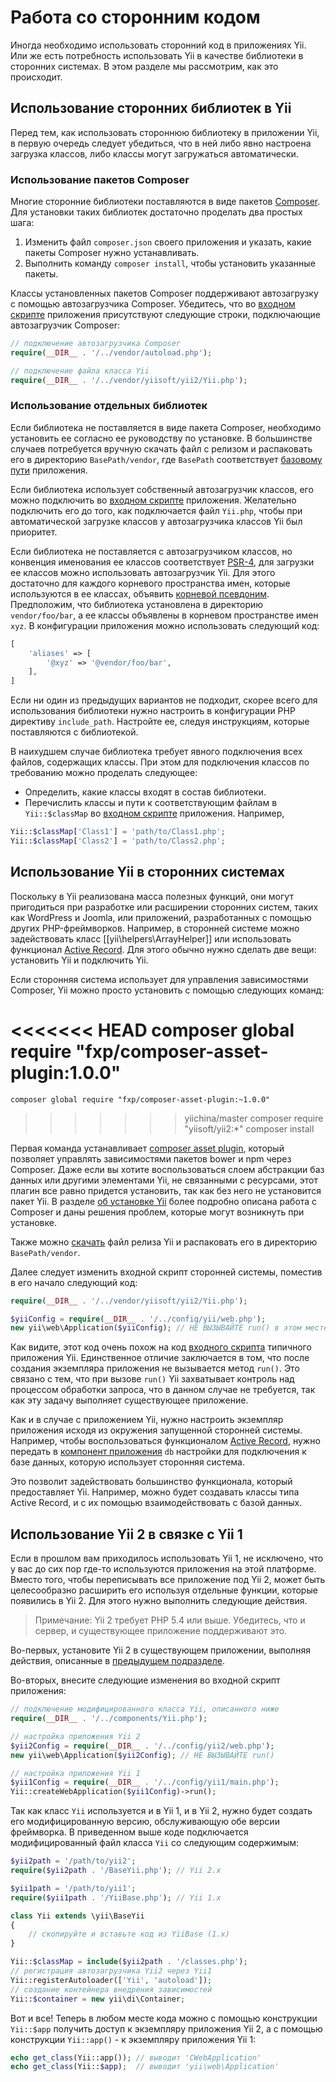 ﻿Работа со сторонним кодом
=============================

Иногда необходимо использовать сторонний код в приложениях Yii. Или же есть потребность использовать Yii в качестве библиотеки в сторонних системах. В этом разделе мы рассмотрим, как это происходит.


Использование сторонних библиотек в Yii <span id="using-libs-in-yii"></span>
----------------------------------

Перед тем, как использовать стороннюю библиотеку в приложении Yii, в первую очередь следует убедиться, что в ней либо явно настроена загрузка классов, либо классы могут загружаться автоматически.

### Использование пакетов Composer <span id="using-composer-packages"></span>

Многие сторонние библиотеки поставляются в виде пакетов [Composer](https://getcomposer.org/).
Для установки таких библиотек достаточно проделать два простых шага:

1. Изменить файл `composer.json` своего приложения и указать, какие пакеты Composer нужно устанавливать.
2. Выполнить команду `composer install`, чтобы установить указанные пакеты.

Классы установленных пакетов Composer поддерживают автозагрузку с помощью автозагрузчика Composer. Убедитесь, что во [входном скрипте](structure-entry-scripts.md) приложения присутствуют следующие строки, подключающие автозагрузчик Composer:

```php
// подключение автозагрузчика Composer
require(__DIR__ . '/../vendor/autoload.php');

// подключение файла класса Yii
require(__DIR__ . '/../vendor/yiisoft/yii2/Yii.php');
```

### Использование отдельных библиотек <span id="using-downloaded-libs"></span>

Если библиотека не поставляется в виде пакета Composer, необходимо установить ее согласно ее руководству по установке.
В большинстве случаев потребуется вручную скачать файл с релизом и распаковать его в директорию `BasePath/vendor`, где `BasePath` соответствует [базовому пути](structure-applications.md#basePath) приложения.

Если библиотека использует собственный автозагрузчик классов, его можно подключить во [входном скрипте](structure-entry-scripts.md) приложения. Желательно подключить его до того, как подключается файл `Yii.php`, чтобы при автоматической загрузке классов у автозагрузчика классов Yii был приоритет.

Если библиотека не поставляется с автозагрузчиком классов, но конвенция именования ее классов соответствует [PSR-4](http://www.php-fig.org/psr/psr-4/), для загрузки ее классов можно использовать автозагрузчик Yii. Для этого достаточно для каждого корневого пространства имен, которые используются в ее классах, объявить [корневой псевдоним](concept-aliases.md#defining-aliases). Предположим, что библиотека установлена в директорию `vendor/foo/bar`, а ее классы объявлены в корневом пространстве имен `xyz`. В конфигурации приложения можно использовать следующий код:

```php
[
    'aliases' => [
        '@xyz' => '@vendor/foo/bar',
    ],
]
```

Если ни один из предыдущих вариантов не подходит, скорее всего для использования библиотеки нужно настроить в конфигурации PHP директиву `include_path`. Настройте ее, следуя инструкциям, которые поставляются с библиотекой.

В наихудшем случае библиотека требует явного подключения всех файлов, содержащих классы. При этом для подключения классов по требованию можно проделать следующее:

* Определить, какие классы входят в состав библиотеки.
* Перечислить классы и пути к соответствующим файлам в `Yii::$classMap` во [входном скрипте](structure-entry-scripts.md) приложения. Например,
```php
Yii::$classMap['Class1'] = 'path/to/Class1.php';
Yii::$classMap['Class2'] = 'path/to/Class2.php';
```


Использование Yii в сторонних системах <span id="using-yii-in-others"></span>
--------------------------------

Поскольку в Yii реализована масса полезных функций, они могут пригодиться при разработке или расширении сторонних систем, таких как WordPress и Joomla, или приложений, разработанных с помощью других PHP-фреймворков. Например, в сторонней системе можно задействовать класс [[yii\helpers\ArrayHelper]] или использовать функционал [Active Record](db-active-record.md). Для этого обычно нужно сделать две вещи: установить Yii и подключить Yii.

Если сторонняя система использует для управления зависимостями Composer, Yii можно просто установить с помощью следующих команд:

<<<<<<< HEAD
    composer global require "fxp/composer-asset-plugin:1.0.0"
=======
    composer global require "fxp/composer-asset-plugin:~1.0.0"
>>>>>>> yiichina/master
    composer require "yiisoft/yii2:*"
    composer install

Первая команда устанавливает [composer asset plugin](https://github.com/francoispluchino/composer-asset-plugin/), который позволяет управлять зависимостями пакетов bower и npm через Composer. Даже если вы хотите воспользоваться слоем абстракции баз данных или другими элементами Yii, не связанными с ресурсами, этот плагин все равно придется установить, так как без него не установится пакет Yii.
В разделе [об установке Yii](start-installation.md#installing-via-composer) более подробно описана работа с Composer и даны решения проблем, которые могут возникнуть при установке.

Также можно [скачать](http://www.yiiframework.com/download/) файл релиза Yii и распаковать его в директорию `BasePath/vendor`.

Далее следует изменить входной скрипт сторонней системы, поместив в его начало следующий код:

```php
require(__DIR__ . '/../vendor/yiisoft/yii2/Yii.php');

$yiiConfig = require(__DIR__ . '/../config/yii/web.php');
new yii\web\Application($yiiConfig); // НЕ ВЫЗЫВАЙТЕ run() в этом месте
```

Как видите, этот код очень похож на код [входного скрипта](structure-entry-scripts.md) типичного приложения Yii. Единственное отличие заключается в том, что после создания экземпляра приложения не вызывается метод `run()`. Это связано с тем, что при вызове `run()` Yii захватывает контроль над процессом обработки запроса, что в данном случае не требуется, так как эту задачу выполняет существующее приложение.

Как и в случае с приложением Yii, нужно настроить экземпляр приложения исходя из окружения запущенной сторонней системы. Например, чтобы воспользоваться функционалом [Active Record](db-active-record.md), нужно передать в [компонент приложения](structure-application-components.md) `db` настройки для подключения к базе данных, которую использует сторонняя система.

Это позволит задействовать большинство функционала, который предоставляет Yii. Например, можно будет создавать классы типа Active Record, и с их помощью взаимодействовать с базой данных.


Использование Yii 2 в связке с Yii 1 <span id="using-both-yii2-yii1"></span>
----------------------

Если в прошлом вам приходилось использовать Yii 1, не исключено, что у вас до сих пор где-то используются приложения на этой платформе. Вместо того, чтобы переписывать все приложение под Yii 2, может быть целесообразно расширить его используя отдельные функции, которые появились в Yii 2.
Для этого нужно выполнить следующие действия.

> Примечание: Yii 2 требует PHP 5.4 или выше. Убедитесь, что и сервер, и существующее приложение поддерживают это.

Во-первых, установите Yii 2 в существующем приложении, выполняя действия, описанные в [предыдущем подразделе](#using-yii-in-others).

Во-вторых, внесите следующие изменения во входной скрипт приложения:

```php
// подключение модифицированного класса Yii, описанного ниже
require(__DIR__ . '/../components/Yii.php');

// настройка приложения Yii 2
$yii2Config = require(__DIR__ . '/../config/yii2/web.php');
new yii\web\Application($yii2Config); // НЕ ВЫЗЫВАЙТЕ run()

// настройка приложения Yii 1
$yii1Config = require(__DIR__ . '/../config/yii1/main.php');
Yii::createWebApplication($yii1Config)->run();
```

Так как класс `Yii` используется и в Yii 1, и в Yii 2, нужно будет создать его модифицированную версию, обслуживающую обе версии фреймворка.
В приведенном выше коде подключается модифицированный файл класса `Yii` со следующим содержимым:

```php
$yii2path = '/path/to/yii2';
require($yii2path . '/BaseYii.php'); // Yii 2.x

$yii1path = '/path/to/yii1';
require($yii1path . '/YiiBase.php'); // Yii 1.x

class Yii extends \yii\BaseYii
{
    // скопируйте и вставьте код из YiiBase (1.x)
}

Yii::$classMap = include($yii2path . '/classes.php');
// регистрация автозагрузчика Yii2 через Yii1
Yii::registerAutoloader(['Yii', 'autoload']);
// создание контейнера внедрения зависимостей
Yii::$container = new yii\di\Container;
```

Вот и все! Теперь в любом месте кода можно с помощью конструкции `Yii::$app` получить доступ к экземпляру приложения Yii 2, а с помощью конструкции `Yii::app()` - к экземпляру приложения Yii 1:


```php
echo get_class(Yii::app()); // выводит 'CWebApplication'
echo get_class(Yii::$app);  // выводит 'yii\web\Application'
```
